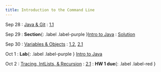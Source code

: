 ```yaml
---
title: Introduction to the Command Line
---
```


Sep 28
: [Java & Git](#)
  : [1.1](#)

Sep 29
: **Section**{: .label .label-purple }[Intro to Java](#)
  : [Solution](#)

Sep 30
: [Variables & Objects](#)
  : [1.2](#), [2.1](#)

Oct 1
: **Lab**{: .label .label-purple } [Intro to Java](#)

Oct 2
: [Tracing, IntLists, & Recursion](#)
  : [2.1](#)
: **HW 1 due**{: .label .label-red }
